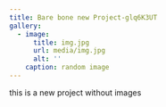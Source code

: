 ```yaml
---
title: Bare bone new Project-glq6K3UT
gallery:
  - image:
      title: img.jpg
      url: media/img.jpg
      alt: ''
    caption: random image
---
```

this is a new project without images
